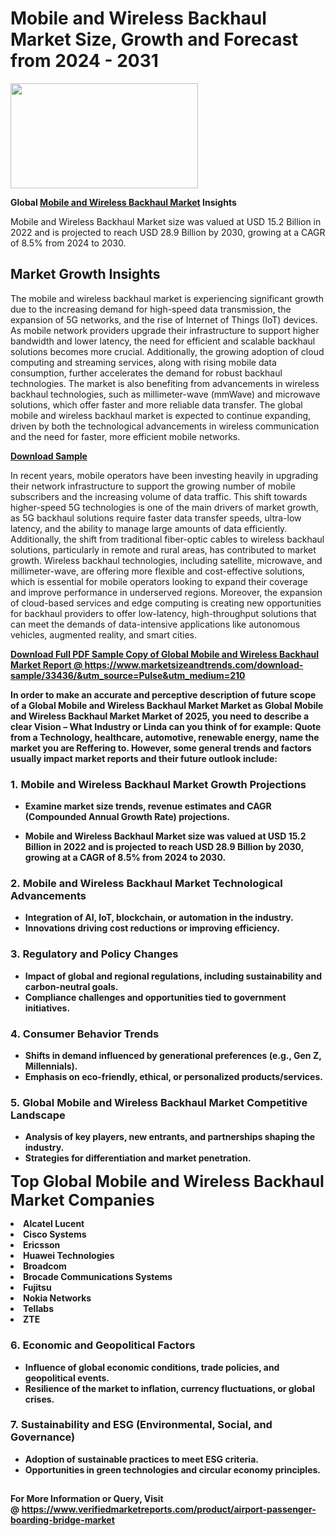 <H1>Mobile and Wireless Backhaul Market Size, Growth and Forecast from 2024 - 2031</H1><img class="aligncenter size-medium wp-image-584254" src="https://thirdeyenews.in/wp-content/uploads/2024/09/Global-Market-Research-300x168.jpeg" alt="" width="300" height="168" /><p><strong>Global&nbsp;<a href="https://www.marketsizeandtrends.com/download-sample/33436/&amp;utm_source=Pulse&amp;utm_medium=210">Mobile and Wireless Backhaul Market</a> Insights</strong></p><p>Mobile and Wireless Backhaul Market size was valued at USD 15.2 Billion in 2022 and is projected to reach USD 28.9 Billion by 2030, growing at a CAGR of 8.5% from 2024 to 2030.</p><p><h2>Market Growth Insights</h2> <p>The mobile and wireless backhaul market is experiencing significant growth due to the increasing demand for high-speed data transmission, the expansion of 5G networks, and the rise of Internet of Things (IoT) devices. As mobile network providers upgrade their infrastructure to support higher bandwidth and lower latency, the need for efficient and scalable backhaul solutions becomes more crucial. Additionally, the growing adoption of cloud computing and streaming services, along with rising mobile data consumption, further accelerates the demand for robust backhaul technologies. The market is also benefiting from advancements in wireless backhaul technologies, such as millimeter-wave (mmWave) and microwave solutions, which offer faster and more reliable data transfer. The global mobile and wireless backhaul market is expected to continue expanding, driven by both the technological advancements in wireless communication and the need for faster, more efficient mobile networks.</p> <p><strong><a href="#">Download Sample</a></strong></p> <p>In recent years, mobile operators have been investing heavily in upgrading their network infrastructure to support the growing number of mobile subscribers and the increasing volume of data traffic. This shift towards higher-speed 5G technologies is one of the main drivers of market growth, as 5G backhaul solutions require faster data transfer speeds, ultra-low latency, and the ability to manage large amounts of data efficiently. Additionally, the shift from traditional fiber-optic cables to wireless backhaul solutions, particularly in remote and rural areas, has contributed to market growth. Wireless backhaul technologies, including satellite, microwave, and millimeter-wave, are offering more flexible and cost-effective solutions, which is essential for mobile operators looking to expand their coverage and improve performance in underserved regions. Moreover, the expansion of cloud-based services and edge computing is creating new opportunities for backhaul providers to offer low-latency, high-throughput solutions that can meet the demands of data-intensive applications like autonomous vehicles, augmented reality, and smart cities.</p> <p><strong><a href="#"></p><p><span class=""><strong>Download Full PDF Sample Copy of Global Mobile and Wireless Backhaul Market Report</strong> @ <a href="https://www.marketsizeandtrends.com/download-sample/33436/&amp;utm_source=Pulse&amp;utm_medium=210" target="_blank">https://www.marketsizeandtrends.com/download-sample/33436/&amp;utm_source=Pulse&amp;utm_medium=210</a></span></p><p>In order to make an accurate and perceptive description of future scope of a Global&nbsp;Mobile and Wireless Backhaul Market Market as Global&nbsp;Mobile and Wireless Backhaul Market Market of 2025, you need to describe a clear Vision &ndash; What Industry or Linda can you think of for example: Quote from a Technology, healthcare, automotive, renewable energy, name the market you are Reffering to. However, some general trends and factors usually impact market reports and their future outlook include:</p><h3>1.&nbsp;<strong>Mobile and Wireless Backhaul Market Growth Projections</strong></h3><ul><li>Examine market size trends, revenue estimates and CAGR (Compounded Annual Growth Rate) projections.</li><li><p>Mobile and Wireless Backhaul Market size was valued at USD 15.2 Billion in 2022 and is projected to reach USD 28.9 Billion by 2030, growing at a CAGR of 8.5% from 2024 to 2030.</p></li></ul><h3>2.&nbsp;<strong>Mobile and Wireless Backhaul Market Technological Advancements</strong></h3><ul><li>Integration of AI, IoT, blockchain, or automation in the industry.</li><li>Innovations driving cost reductions or improving efficiency.</li></ul><h3>3.&nbsp;<strong>Regulatory and Policy Changes</strong></h3><ul><li>Impact of global and regional regulations, including sustainability and carbon-neutral goals.</li><li>Compliance challenges and opportunities tied to government initiatives.</li></ul><h3>4.&nbsp;<strong>Consumer Behavior Trends</strong></h3><ul><li>Shifts in demand influenced by generational preferences (e.g., Gen Z, Millennials).</li><li>Emphasis on eco-friendly, ethical, or personalized products/services.</li></ul><h3>5.&nbsp;<strong>Global Mobile and Wireless Backhaul Market Competitive Landscape</strong></h3><ul><li>Analysis of key players, new entrants, and partnerships shaping the industry.</li><li>Strategies for differentiation and market penetration.</li></ul><p data-pm-slice="1 1 []"><span style="color: inherit; font-family: inherit; font-size: 25px;">Top Global Mobile and Wireless Backhaul Market Companies</span></p><div class="" data-test-id=""><p><li>Alcatel Lucent</li><li> Cisco Systems</li><li> Ericsson</li><li> Huawei Technologies</li><li> Broadcom</li><li> Brocade Communications Systems</li><li> Fujitsu</li><li> Nokia Networks</li><li> Tellabs</li><li> ZTE</li></p></div><h3>6.&nbsp;<strong>Economic and Geopolitical Factors</strong></h3><ul><li>Influence of global economic conditions, trade policies, and geopolitical events.</li><li>Resilience of the market to inflation, currency fluctuations, or global crises.</li></ul><h3>7.&nbsp;<strong>Sustainability and ESG (Environmental, Social, and Governance)</strong></h3><ul><li>Adoption of sustainable practices to meet ESG criteria.</li><li>Opportunities in green technologies and circular economy principles.</li></ul><h2><strong style="font-size: 14px;">For More Information or Query, Visit @&nbsp;</strong><a style="background-color: #ffffff; font-size: 14px;" href="https://www.marketsizeandtrends.com/report/mobile-and-wireless-backhaul-market/" target="_blank">https://www.verifiedmarketreports.com/product/airport-passenger-boarding-bridge-market</a></h2>
